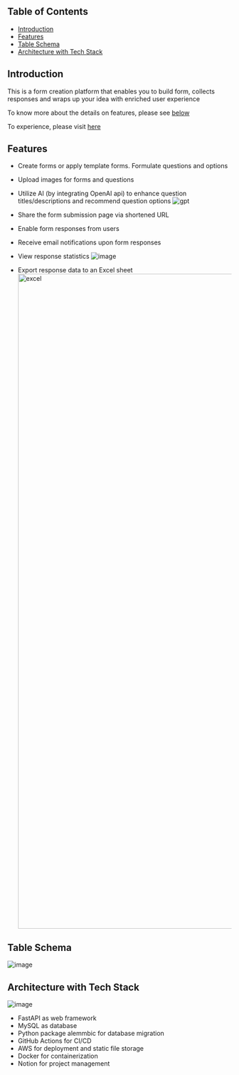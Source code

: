 ## Table of Contents

- [Introduction](#introduction)
- [Features](#features)
- [Table Schema](#table-schema)
- [Architecture with Tech Stack](#architecture-with-tech-stack)

## Introduction

This is a form creation platform that enables you to build form, collects responses and wraps up your idea with enriched
user experience

To know more about the details on features, please see [below](#-Table-Schema)

To experience, please visit [here](https://www.formrrito.fun/forms)

## Features

- Create forms or apply template forms. Formulate questions and options
- Upload images for forms and questions
- Utilize AI (by integrating OpenAI api) to enhance question titles/descriptions and recommend question options
  ![gpt](https://github.com/capyba-ramen/formrrito-api-backend/assets/105725219/4b2aabd3-35da-4906-bf8b-6ab1ef5391cf)
  
- Share the form submission page via shortened URL
- Enable form responses from users
- Receive email notifications upon form responses
- View response statistics
  ![image](https://github.com/capyba-ramen/formrrito-api-backend/assets/105725219/9e14ef66-34b3-4c99-95be-251397ed3941)

- Export response data to an Excel sheet
  <img width="1470" alt="excel" src="https://github.com/capyba-ramen/formrrito-api-backend/assets/105725219/45dbf53e-c505-4ca4-a4a9-f5edf4e7e848">


## Table Schema

![image](https://github.com/capyba-ramen/formrrito-api-backend/assets/105725219/9016bfd6-3f49-4ba9-a7e5-8aa6b6fd0329)

## Architecture with Tech Stack

![image](https://github.com/capyba-ramen/formrrito-api-backend/assets/105725219/78406a58-8699-4892-8d83-2e4513272540)

- FastAPI as web framework
- MySQL as database
- Python package alemmbic for database migration
- GitHub Actions for CI/CD
- AWS for deployment and static file storage
- Docker for containerization
- Notion for project management
